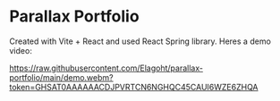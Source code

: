 # Parallax Portfolio

Created with Vite + React and used React Spring library. Heres a demo video:

https://raw.githubusercontent.com/Elagoht/parallax-portfolio/main/demo.webm?token=GHSAT0AAAAAACDJPVRTCN6NGHQC45CAUI6WZE6ZHQA